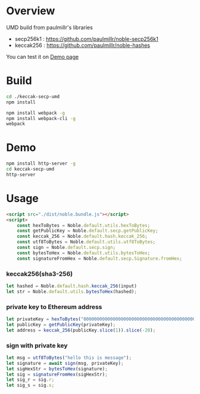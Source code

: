 # Overview

UMD build from paulmillr's libraries

* secp256k1 : https://github.com/paulmillr/noble-secp256k1
* keccak256 : https://github.com/paulmillr/noble-hashes

You can test it on [Demo page](https://ho4040.github.io/keccak-secp-umd/)


# Build

```bash
cd ./keccak-secp-umd
npm install

npm install webpack -g
npm install webpack-cli -g
webpack

```

# Demo

```bash
npm install http-server -g
cd keccak-secp-umd
http-server
```

# Usage

```html
<script src="./dist/noble.bundle.js"></script>  
<script>
    const hexToBytes = Noble.default.utils.hexToBytes;
    const getPublicKey = Noble.default.secp.getPublicKey;
    const keccak_256 = Noble.default.hash.keccak_256;
    const utf8ToBytes = Noble.default.utils.utf8ToBytes;
    const sign = Noble.default.secp.sign;
    const bytesToHex = Noble.default.utils.bytesToHex;
    const signatureFromHex = Noble.default.secp.Signature.fromHex;
```

### keccak256(sha3-256)
```js
let hashed = Noble.default.hash.keccak_256(input)
let str = Noble.default.utils.bytesToHex(hashed);
```


### private key to Ethereum address
```js
let privateKey = hexToBytes("00000000000000000000000000000000000000000000000000000000000000FF");
let publicKey = getPublicKey(privateKey);
let address = keccak_256(publicKey.slice(1)).slice(-20);
```

### sign with private key
```js
let msg = utf8ToBytes("hello this is message");
let signature = await sign(msg, privateKey);
let sigHexStr = bytesToHex(signature);
let sig = signatureFromHex(sigHexStr);
let sig_r = sig.r;
let sig_s = sig.s;
```
